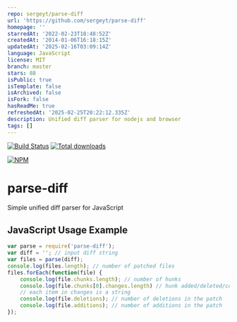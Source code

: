```yaml
---
repo: sergeyt/parse-diff
url: 'https://github.com/sergeyt/parse-diff'
homepage: ''
starredAt: '2022-02-23T18:48:52Z'
createdAt: '2014-01-06T16:18:15Z'
updatedAt: '2025-02-16T03:09:14Z'
language: JavaScript
license: MIT
branch: master
stars: 88
isPublic: true
isTemplate: false
isArchived: false
isFork: false
hasReadMe: true
refreshedAt: '2025-02-25T20:22:12.335Z'
description: Unified diff parser for nodejs and browser
tags: []
---
```


[![Build Status](https://github.com/sergeyt/parse-diff/actions/workflows/ci.yml/badge.svg)](https://github.com/sergeyt/parse-diff/actions/workflows/ci.yml)
[![Total downloads](https://img.shields.io/npm/dt/parse-diff.svg)](https://www.npmjs.com/package/parse-diff)

[![NPM](https://nodei.co/npm/parse-diff.png?downloads=true&stars=true)](https://nodei.co/npm/parse-diff/)

# parse-diff

Simple unified diff parser for JavaScript

## JavaScript Usage Example

```javascript
var parse = require('parse-diff');
var diff = ''; // input diff string
var files = parse(diff);
console.log(files.length); // number of patched files
files.forEach(function(file) {
	console.log(file.chunks.length); // number of hunks
	console.log(file.chunks[0].changes.length) // hunk added/deleted/context lines
	// each item in changes is a string
	console.log(file.deletions); // number of deletions in the patch
	console.log(file.additions); // number of additions in the patch
});
```
